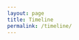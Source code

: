 ```yaml
---
layout: page
title: Timeline
permalink: /timeline/
---
```

<div id="timeline-embed"></div>
<script type="text/javascript" src="../js/embed-timeline.js">&nbsp;</script>
<script type="text/javascript" src="../js/storyjs-embed.js">&nbsp;</script>
<link charset="utf-8" rel="stylesheet" type="text/css" href="/css/timeline.css">